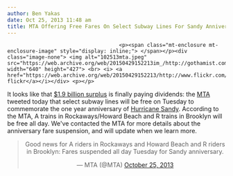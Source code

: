```yaml
---
author: Ben Yakas
date: Oct 25, 2013 11:48 am
title: MTA Offering Free Fares On Select Subway Lines For Sandy Anniversary
---
```


	
										<p><span class="mt-enclosure mt-enclosure-image" style="display: inline;"> </span></p><div class="image-none"> <img alt="102513mta.jpeg" src="https://web.archive.org/web/20150429152213im_/http://gothamist.com/attachments/byakas/102513mta.jpeg" width="640" height="427"> <br> <i> <a href="https://web.archive.org/web/20150429152213/http://www.flickr.com/photos/atomische/6647262687/">atomische&apos;s flickr</a></i></div> <p></p>

<p>It looks like that <a href="https://web.archive.org/web/20150429152213/http://gothamist.com/2013/09/29/fare_hike.php">$1.9 billion surplus</a> is finally paying dividends: the <a href="https://web.archive.org/web/20150429152213/http://gothamist.com/tags/mta">MTA</a> tweeted today that select subway lines will be free on Tuesday to commemorate the one year anniversary of <a href="https://web.archive.org/web/20150429152213/http://gothamist.com/tags/hurricanesandy">Hurricane Sandy</a>. According to the MTA, A trains in Rockaways/Howard Beach and R trains in Brooklyn will be free all day. We&apos;ve contacted the MTA for more details about the anniversary fare suspension, and will update when we learn more.</p>

<center><blockquote class="twitter-tweet"><p>Good news for A riders in Rockaways and Howard Beach and R riders in Brooklyn: Fares suspended all day Tuesday for Sandy anniversary.</p>&#x2014; MTA (@MTA) <a href="https://web.archive.org/web/20150429152213/https://twitter.com/MTA/statuses/393754719446761472">October 25, 2013</a></blockquote>
<script async src="//web.archive.org/web/20150429152213js_/http://platform.twitter.com/widgets.js" charset="utf-8"></script></center>					
										
									
				